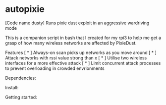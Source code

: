 # autopixie
[Code name dusty] Runs pixie dust exploit in an aggressive wardriving mode

This is a companion script in bash that I created for my rpi3 to help me get a grasp of how many wireless networks are affected by PixieDust.

Features
[ * ] Always-on scan picks up networks as you move around
[ * ] Attack networks with rssi value strong than x
[ * ] Utilise two wireless interfaces for a more effective attack
[ * ] Limit concurrent attack processes to prevent overloading in crowded envrionments

Dependencies:

Install:

Getting started:
